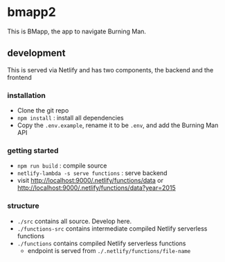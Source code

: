 # bmapp2

This is BMapp, the app to navigate Burning Man.

## development

This is served via Netlify and has two components, the backend and the frontend

### installation

- Clone the git repo
- `npm install` : install all dependencies
- Copy the `.env.example`, rename it to be `.env`, and add the Burning Man API

### getting started

- `npm run build` : compile source
- `netlify-lambda -s serve functions` : serve backend
- visit <http://localhost:9000/.netlify/functions/data> or <http://localhost:9000/.netlify/functions/data?year=2015>

### structure

- `./src` contains all source. Develop here.
- `./functions-src` contains intermediate compiled Netlify serverless functions
- `./functions` contains compiled Netlify serverless functions
  - endpoint is served from `./.netlify/functions/file-name`